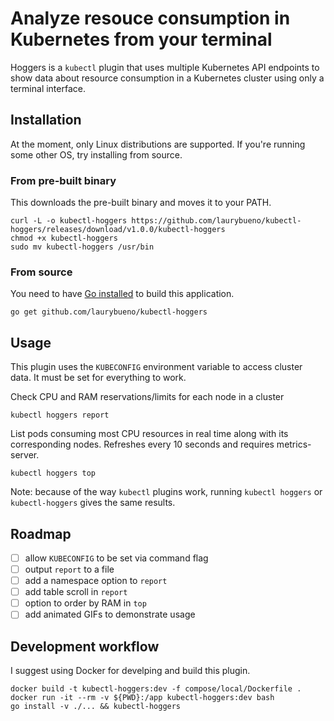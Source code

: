 # Analyze resouce consumption in Kubernetes from your terminal
Hoggers is a `kubectl` plugin that uses multiple Kubernetes API endpoints to show data about resource consumption in a Kubernetes cluster using only a terminal interface.

## Installation
At the moment, only Linux distributions are supported. If you're running some other OS, try installing from source.

### From pre-built binary
This downloads the pre-built binary and moves it to your PATH.
```
curl -L -o kubectl-hoggers https://github.com/laurybueno/kubectl-hoggers/releases/download/v1.0.0/kubectl-hoggers
chmod +x kubectl-hoggers
sudo mv kubectl-hoggers /usr/bin
```

### From source
You need to have [Go installed](https://golang.org/doc/install) to build this application.
```
go get github.com/laurybueno/kubectl-hoggers
```

## Usage
This plugin uses the `KUBECONFIG` environment variable to access cluster data. It must be set for everything to work.

Check CPU and RAM reservations/limits for each node in a cluster
```
kubectl hoggers report
```

List pods consuming most CPU resources in real time along with its corresponding nodes. Refreshes every 10 seconds and requires metrics-server.
```
kubectl hoggers top
```

Note: because of the way `kubectl` plugins work, running `kubectl hoggers` or `kubectl-hoggers` gives the same results.

## Roadmap
- [ ] allow `KUBECONFIG` to be set via command flag
- [ ] output `report` to a file
- [ ] add a namespace option to `report`
- [ ] add table scroll in `report`
- [ ] option to order by RAM in `top`
- [ ] add animated GIFs to demonstrate usage

## Development workflow
I suggest using Docker for develping and build this plugin.

```
docker build -t kubectl-hoggers:dev -f compose/local/Dockerfile .
docker run -it --rm -v ${PWD}:/app kubectl-hoggers:dev bash
go install -v ./... && kubectl-hoggers
```
